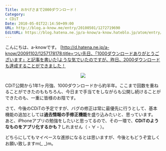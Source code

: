 ```yaml
---
Title: おかげさまで2000ダウンロード！
Category:
- CDiT
Date: 2010-05-01T22:14:50+09:00
URL: http://blog.a-know.me/entry/20100501/1272719690
EditURL: https://blog.hatena.ne.jp/a-know/a-know.hateblo.jp/atom/entry/12921228815727979843
---
```



こんにちは、a-knowです。
[http://d.hatena.ne.jp/a-know/20091102/1257178178:title=つい先日、「1000ダウンロードありがとうございます」と記事を書いた]ような気でいたのですが、昨日、2000ダウンロードも達成することができました！


<div align = center><img src="//graph.hatena.ne.jp/a-know/graph?mode=detail&day=90&graphname=CDiT%E3%83%80%E3%82%A6%E3%83%B3%E3%83%AD%E3%83%BC%E3%83%89%E7%B7%8F%E6%95%B0%EF%BC%88Win%EF%BC%8BMac%EF%BC%89"></div>


CDiT公開から1年1ヶ月強、1000ダウンロードから約半年。ここまで回数を重ねることができたのももちろん、今日まで手当てをしながらも公開し続けることができたのも、一重に皆様のお陰です。

さて、今後のCDiTの予定ですが、バグの修正は常に最優先に行うとして、基本機能の追加としては<span style="font-weight:bold;">過去情報の手修正機能</span>を盛り込みたいと、思っています。
あと、iPhoneアプリの勉強をしたいと思ってるので、その一環で、<span style="font-weight:bold;">CDiTのようなものをアプリ化するかも？</span>しれません（・∀・）。


どちらにしてもマイペースな進捗になるとは思いますが、今後ともどうぞ宜しくお願い致しますm(_ _)m。
